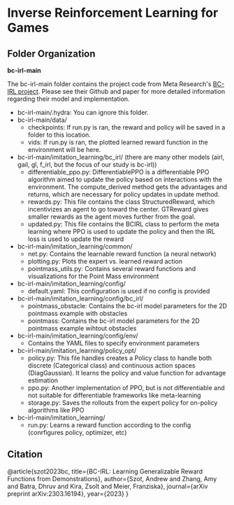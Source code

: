 # Inverse Reinforcement Learning for Games

## Folder Organization

**bc-irl-main**

The bc-irl-main folder contains the project code from Meta Research's [BC-IRL project](https://github.com/facebookresearch/bc-irl). Please see their Github and paper for more detailed information regarding their model and implementation. 

- bc-irl-main/.hydra: You can ignore this folder.
- bc-irl-main/data/
    - checkpoints: If run.py is ran, the reward and policy will be saved in a folder to this location.
    - vids: If run.py is ran, the plotted learned reward function in the environment will be here.
- bc-irl-main/imitation_learning/bc_irl/ (there are many other models (airl, gail, gl, f_irl, but the focus of our study is bc-irl))
    - differentiable_ppo.py: DifferentiablePPO is a differentiable PPO algorithm aimed to update the policy based on interactions with the environment. The compute_derived method gets the advantages and returns, which are necessary for policy updates in update method.
    - rewards.py: This file contains the class StructuredReward, which incentivizes an agent to go toward the center. GTReward gives smaller rewards as the agent moves further from the goal.
    - updated.py: This file contains the BCIRL class to perform the meta learning where PPO is used to update the policy and then the IRL loss is used to update the reward
- bc-irl-main/imitation_learning/common/
    - net.py: Contains the learnable reward function (a neural network)
    - plotting.py: Plots the expert vs. learned reward action
    - pointmass_utils.py: Contains several reward functions and visualizations for the Point Mass environment
- bc-irl-main/imitation_learning/config/
    - default.yaml: This configuration is used if no config is provided
- bc-irl-main/imitation_learning/config/bc_irl/
    - pointmass_obstacle: Contains the bc-irl model parameters for the 2D pointmass example with obstacles
    - pointmass: Contains the bc-irl model parameters for the 2D pointmass example wihtout obstacles
- bc-irl-main/imitation_learning/config/env/
    - Contains the YAML files to specify environment parameters
- bc-irl-main/imitation_learning/policy_opt/
    - policy.py: This file handles creates a Policy class to handle both discrete (Categorical class) and continuous action spaces (DiagGaussian). It learns the policy and value function for advantage estimation
    - ppo.py: Another implementation of PPO, but is not differentiable and not suitable for differentiable frameworks like meta-learning
    - storage.py: Saves the rollouts from the expert policy for on-policy algorithms like PPO
- bc-irl-main/imitation_learning/
    - run.py: Learns a reward function according to the config (conrfigures policy, optimizer, etc)




## Citation
@article{szot2023bc,
  title={BC-IRL: Learning Generalizable Reward Functions from Demonstrations},
  author={Szot, Andrew and Zhang, Amy and Batra, Dhruv and Kira, Zsolt and Meier, Franziska},
  journal={arXiv preprint arXiv:2303.16194},
  year={2023}
}